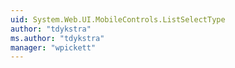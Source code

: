 ```yaml
---
uid: System.Web.UI.MobileControls.ListSelectType
author: "tdykstra"
ms.author: "tdykstra"
manager: "wpickett"
---
```

